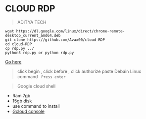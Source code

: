 # CLOUD RDP
> ADITYA TECH

```
wget https://dl.google.com/linux/direct/chrome-remote-desktop_current_amd64.deb
git clone https://github.com/Avax00/cloud-RDP
cd cloud-RDP
cp rdp.py ../
python3 rdp.py or python rdp.py
```
[Go here](https://remotedesktop.google.com/headless)
> click begin , click before , click authorize
> paste Debain Linux command
`` Press enter``

> Google cloud shell
- Ram 7gb
- 15gb disk
- use command to install
- [Gcloud console](https://console.cloud.google.com)

